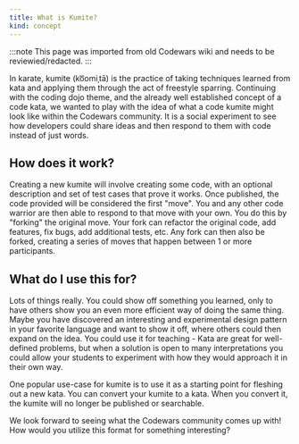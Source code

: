 ```yaml
---
title: What is Kumite?
kind: concept
---
```


:::note
This page was imported from old Codewars wiki and needs to be reviewied/redacted.
:::

In karate, kumite (ko͞omiˌtā) is the practice of taking techniques learned from kata and applying them through the act of freestyle sparring. Continuing with the coding dojo theme, and the already well established concept of a code kata, we wanted to play with the idea of what a code kumite might look like within the Codewars community. It is a social experiment to see how developers could share ideas and then respond to them with code instead of just words.

## How does it work?

Creating a new kumite will involve creating some code, with an optional description and set of test cases that prove it works. Once published, the code provided will be considered the first "move". You and any other code warrior are then able to respond to that move with your own. You do this by "forking" the original move. Your fork can refactor the original code, add features, fix bugs, add additional tests, etc. Any fork can then also be forked, creating a series of moves that happen between 1 or more participants.

## What do I use this for?

Lots of things really. You could show off something you learned, only to have others show you an even more efficient way of doing the same thing. Maybe you have discovered an interesting and experimental design pattern in your favorite language and want to show it off, where others could then expand on the idea. You could use it for teaching - Kata are great for well-defined problems, but when a solution is open to many interpretations you could allow your students to experiment with how they would approach it in their own way.

One popular use-case for kumite is to use it as a starting point for fleshing out a new kata. You can convert your kumite to a kata. When you convert it, the kumite will no longer be published or searchable.

We look forward to seeing what the Codewars community comes up with! How would you utilize this format for something interesting?
